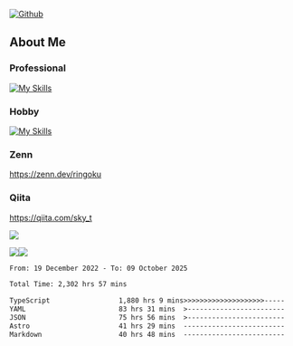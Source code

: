 [![Github](https://img.shields.io/github/followers/skyt-a?label=Follow&style=social)](https://github.com/skyt-a)

## About Me
### Professional
[![My Skills](https://skillicons.dev/icons?i=react,ts,js,nodejs,java,graphql,firebase,githubactions&theme=light)](https://skillicons.dev)
### Hobby
[![My Skills](https://skillicons.dev/icons?i=unity,rust,py&theme=light)](https://skillicons.dev)

### Zenn
https://zenn.dev/ringoku
### Qiita
https://qiita.com/sky_t


![](https://github-profile-summary-cards.vercel.app/api/cards/profile-details?username=skyt-a&theme=default)

![](https://github-profile-summary-cards.vercel.app/api/cards/repos-per-language?username=skyt-a&theme=default)![](https://github-profile-summary-cards.vercel.app/api/cards/stats?username=RinGoku&theme=default)

<!--START_SECTION:waka-->

```txt
From: 19 December 2022 - To: 09 October 2025

Total Time: 2,302 hrs 57 mins

TypeScript                 1,880 hrs 9 mins>>>>>>>>>>>>>>>>>>>>-----   81.64 %
YAML                       83 hrs 31 mins  >------------------------   03.63 %
JSON                       75 hrs 56 mins  >------------------------   03.30 %
Astro                      41 hrs 29 mins  -------------------------   01.80 %
Markdown                   40 hrs 48 mins  -------------------------   01.77 %
```

<!--END_SECTION:waka-->
